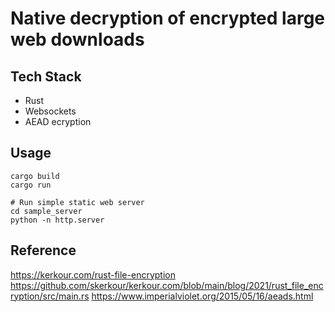 # Native decryption of encrypted large web downloads

## Tech Stack
* Rust
* Websockets
* AEAD ecryption
## Usage
```
cargo build
cargo run

# Run simple static web server
cd sample_server
python -n http.server
```

## Reference
https://kerkour.com/rust-file-encryption
https://github.com/skerkour/kerkour.com/blob/main/blog/2021/rust_file_encryption/src/main.rs
https://www.imperialviolet.org/2015/05/16/aeads.html


